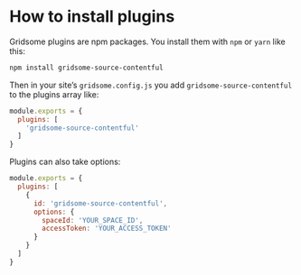 # How to install plugins

Gridsome plugins are npm packages. You install them with `npm` or `yarn` like this:

```bash
npm install gridsome-source-contentful
```

Then in your site’s `gridsome.config.js` you add `gridsome-source-contentful` to the plugins array like:

```js
module.exports = {
  plugins: [
    'gridsome-source-contentful'
  ]
}
```

Plugins can also take options:

```js
module.exports = {
  plugins: [
    {
      id: 'gridsome-source-contentful',
      options: {
        spaceId: 'YOUR_SPACE_ID',
        accessToken: 'YOUR_ACCESS_TOKEN'
      }
    }
  ]
}
```
